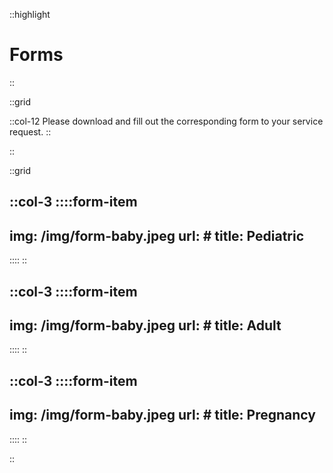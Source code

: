 ::highlight
# Forms
::

<!-- start grid -->
::grid
<!-- start title -->
::col-12
Please download and fill out the corresponding form to your service request.
::
<!-- end title -->
::
<!-- end grid -->

<!-- start grid -->
::grid
<!-- start items -->
::col-3
::::form-item
---
img: /img/form-baby.jpeg
url: \#
title: Pediatric
---
::::
::

::col-3
::::form-item
---
img: /img/form-baby.jpeg
url: \#
title: Adult
---
::::
::

::col-3
::::form-item
---
img: /img/form-baby.jpeg
url: \#
title: Pregnancy
---
::::
::
<!-- end items -->

::
<!-- end grid -->
